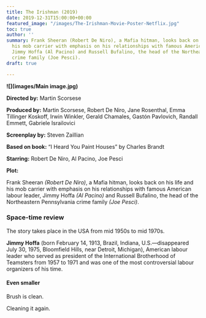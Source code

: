 ```yaml
---
title: The Irishman (2019)
date: 2019-12-31T15:00:00+00:00
featured_image: "/images/The-Irishman-Movie-Poster-Netflix.jpg"
toc: true
author: ''
summary: Frank Sheeran (Robert De Niro), a Mafia hitman, looks back on his life and
  his mob carrier with emphasis on his relationships with famous American labour leader,
  Jimmy Hoffa (Al Pacino) and Russell Bufalino, the head of the Northeastern Pennsylvania
  crime family (Joe Pesci).
draft: true

---
```

**![](images/Main image.jpg)**

**Directed by:**          Martin Scorsese

**Produced by:**        Martin Scorsese, Robert De Niro, Jane Rosenthal, Emma Tillinger Koskoff, Irwin Winkler, Gerald Chamales, Gastón Pavlovich, Randall Emmett, Gabriele Israilovici

**Screenplay by:**     Steven Zaillian

**Based on book:**   “I Heard You Paint Houses” by Charles Brandt

**Starring:**              Robert De Niro, Al Pacino, Joe Pesci

**Plot:**

Frank Sheeran _(Robert De Niro)_, a Mafia hitman, looks back on his life and his mob carrier with emphasis on his relationships with famous American labour leader, Jimmy Hoffa _(Al Pacino)_ and Russell Bufalino, the head of the Northeastern Pennsylvania crime family _(Joe Pesci)_.

### Space-time review

The story takes place in the USA from mid 1950s to mid 1970s.

**Jimmy Hoffa** (born February 14, 1913, Brazil, Indiana, U.S.—disappeared July 30, 1975, Bloomfield Hills, near Detroit, Michigan), American labour leader who served as president of the International Brotherhood of Teamsters from 1957 to 1971 and was one of the most controversial labour organizers of his time.

#### Even smaller

Brush is clean.

Cleaning it again.